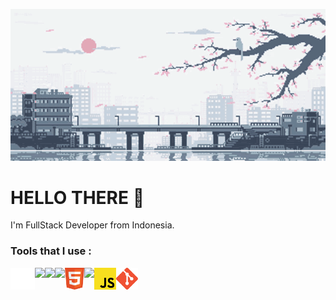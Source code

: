 <p align="center">
    <img src="./img/68747470733a2f2f632e74656e6f722e636f6d2f7a48693179792d5179545541414141642f616e696d652d747261696e2e676966.gif">
</p>

# HELLO THERE :wave:
<p>
    I'm FullStack Developer from Indonesia.
</p>

### Tools that I use :
<p>    
    <img height="35px" align="left" src="./img/terminal.svg">
    <img height="35px" align="left" src="https://upload.wikimedia.org/wikipedia/commons/9/9f/Vimlogo.svg">
    <img height="35px" align="left" src="https://code.visualstudio.com/favicon.ico">
    <img height="35px" align="left" src="https://docs.microsoft.com/en-us/media/logos/logo_Cplusplus.svg"">
    <img height="35px" align="left" src="./img/html.svg">
    <img height="35px" align="left" src="./img/css.svg">
    <img height="35px" align="left" src="./img/javaScript.svg">
    <img height="35px" align="left" src="./img/git.svg" >
    <!-- <img height="35px" align="left" src=""> -->
</p>
